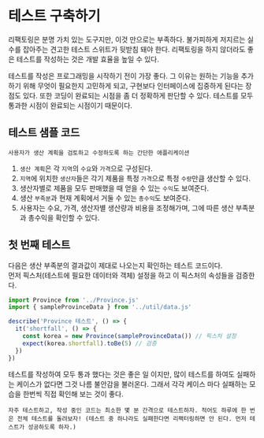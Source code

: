 # 테스트 구축하기

리팩토링은 분명 가치 있는 도구지만, 이것 만으로는 부족하다. 불가피하게 저지르는 실수를 잡아주는 견고한 테스트 스위트가 뒷받침 돼야 한다. 리팩토링을 하지 않더라도 좋은 테스트를 작성하는 것은 개발 효율을 높일 수 있다.

테스트를 작성은 프로그래밍을 시작하기 전이 가장 좋다. 그 이유는 원하는 기능을 추가하기 위해 무엇이 필요한지 고민하게 되고, 구현보다 인터페이스에 집중하게 된다는 장점도 있다. 또한 코딩이 완료되는 시점을 좀 더 정확하게 판단할 수 있다. 테스트를 모두 통과한 시점이 완료되는 시점이기 때문이다.

## 테스트 샘플 코드

`사용자가 생산 계획을 검토하고 수정하도록 하는 간단한 애플리케이션`

1. `생산 계획`은 각 `지역`의 `수요`와 `가격`으로 구성된다.
2. `지역`에 위치한 `생산자`들은 각기 제품을 특정 `가격`으로 특정 `수량`만큼 생산할 수 있다.
3. 생산자별로 제품을 모두 판매했을 때 얻을 수 있는 `수익`도 보여준다.
4. 생산 `부족분`과 현재 계획에서 거둘 수 있는 `총수익`도 보여준다.
5. 사용자는 수요, 가격, 생산자별 생산량과 비용을 조정해가며, 그에 따른 생산 부족분과 총수익을 확인할 수 있다.

## 첫 번째 테스트

다음은 생산 부족분의 결과값이 제대로 나오는지 확인하는 테스트 코드이다.  
먼저 픽스처(테스트에 필요한 데이터와 객체) 설정을 하고 이 픽스처의 속성들을 검증한다.

```javascript
import Province from '../Province.js'
import { sampleProvinceData } from '../util/data.js'

describe('Province 테스트', () => {
  it('shortfall', () => {
    const korea = new Province(sampleProvinceData()) // 픽스처 설정
    expect(korea.shortfall).toBe(5) // 검증
  })
})
```

테스트를 작성하여 모두 통과 했다는 것은 좋은 일 이지만, 많이 테스트를 하여도 실패하는 케이스가 없다면 그것 나름 불안감을 불러온다. 그래서 각각 케이스 마다 실패하는 모습을 한번씩 직접 확인해 보는 것이 좋다.

`자주 테스트하고, 작성 중인 코드는 최소한 몇 분 간격으로 테스트하자. 적어도 하루에 한 번은 전체 테스트를 돌려보자! (테스트 중 하나라도 실패한다면 리팩터링하면 안 된다. 먼저 테스트가 성공하도록 하자.)`
